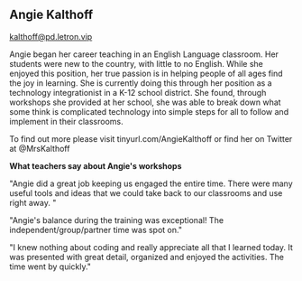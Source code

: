 ## Angie Kalthoff

[kalthoff@pd.letron.vip](mailto:kalthoff@pd.letron.vip)

Angie began her career teaching in an English Language classroom. Her students were new to the country, with little to no English. While she enjoyed this position, her true passion is in helping people of all ages find the joy in learning. She is currently doing this through her position as a technology integrationist in a K-12 school district. She found, through workshops she provided at her school, she was able to break down what some think is complicated technology into simple steps for all to follow and implement in their classrooms.

To find out more please visit tinyurl.com/AngieKalthoff or find her on Twitter at @MrsKalthoff

**What teachers say about Angie's workshops**

"Angie did a great job keeping us engaged the entire time. There were many useful tools and ideas that we could take back to our classrooms and use right away. "  

"Angie's balance during the training was exceptional! The independent/group/partner time was spot on." 

"I knew nothing about coding and really appreciate all that I learned today. It was presented with great detail, organized and enjoyed the activities. The time went by quickly."
